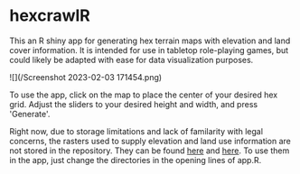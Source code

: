# hexcrawlR

This an R shiny app for generating hex terrain maps with elevation and land cover information. 
It is intended for use in tabletop role-playing games, but could likely be adapted with
ease for data visualization purposes.

![](/Screenshot 2023-02-03 171454.png)

To use the app, click on the map to place the center of your desired hex grid. Adjust
the sliders to your desired height and width, and press 'Generate'. 

Right now, due to storage limitations and lack of familarity with legal concerns, the rasters used to supply elevation and land 
use information are not stored in the repository. They can be found [here](https://www.ncei.noaa.gov/products/etopo-global-relief-model) and [here](https://data.apps.fao.org/map/catalog/srv/eng/catalog.search#/metadata/ba4526fd-cdbf-4028-a1bd-5a559c4bff38). To use 
them in the app, just change the directories in the opening lines of app.R.
